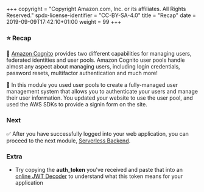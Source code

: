 +++
copyright = "Copyright Amazon.com, Inc. or its affiliates. All Rights Reserved."
spdx-license-identifier = "CC-BY-SA-4.0"
title = "Recap"
date = 2019-09-09T17:42:10+01:00
weight = 99
+++

### :star: Recap

:key: [Amazon Cognito][cognito] provides two different capabilities for managing users, federated identities and user pools. Amazon Cognito user pools handle almost any aspect about managing users, including login credentials, password resets, multifactor authentication and much more!

:wrench: In this module you used user pools to create a fully-managed user management system that allows you to authenticate your users and manage their user information. You updated your website to use the user pool, and used the AWS SDKs to provide a signin form on the site.

### Next

:white_check_mark: After you have successfully logged into your web application, you can proceed to the next module, [Serverless Backend][serverless-backend].

### Extra

* Try copying the **auth_token** you've received and paste that into an [online JWT Decoder][jwt-decoder] to understand what this token means for your application

[cognito]: https://aws.amazon.com/cognito/
[jwt-decoder]: https://jwt.io/
[serverless-backend]: /serverlessbackend
